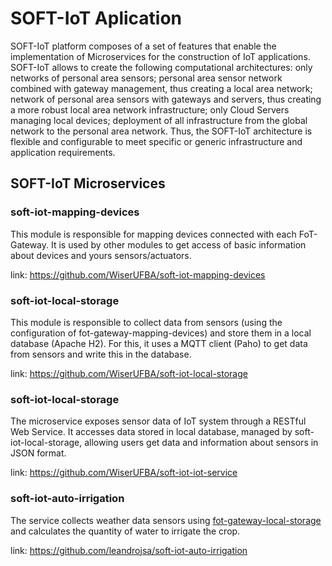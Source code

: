 # SOFT-IoT Aplication

SOFT-IoT platform composes of a set of features that enable the implementation of Microservices for the construction of IoT applications. SOFT-IoT allows to create the following computational architectures: only networks of personal area sensors; personal area sensor network combined with gateway management, thus creating a local area network; network of personal area sensors with gateways and servers, thus creating a more robust local area network infrastructure; only Cloud Servers managing local devices; deployment of all infrastructure from the global network to the personal area network. Thus, the SOFT-IoT architecture is flexible and configurable to meet specific or generic infrastructure and application requirements.


## SOFT-IoT Microservices


### soft-iot-mapping-devices
This module is responsible for mapping devices connected with each FoT-Gateway. It is used by other modules to get access of basic information about devices and yours sensors/actuators.

link: https://github.com/WiserUFBA/soft-iot-mapping-devices

### soft-iot-local-storage
This module is responsible to collect data from sensors (using the configuration of fot-gateway-mapping-devices) and store them in a local database (Apache H2). For this, it uses a MQTT client (Paho) to get data from sensors and write this in the database.

link: https://github.com/WiserUFBA/soft-iot-local-storage

### soft-iot-local-storage
The microservice exposes sensor data of IoT system through a RESTful Web Service. It accesses data stored in local database, managed by soft-iot-local-storage, allowing users get data and information about sensors in JSON format.

link: https://github.com/WiserUFBA/soft-iot-iot-service

### soft-iot-auto-irrigation
The service collects weather data sensors using [fot-gateway-local-storage](https://github.com/WiserUFBA/fot-gateway-local-storage) and calculates the quantity of water to irrigate the crop.

link: https://github.com/leandrojsa/soft-iot-auto-irrigation
